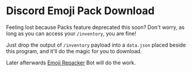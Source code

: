 # Discord Emoji Pack Download

Feeling lost because Packs feature deprecated this soon? Don't worry, as long as you can access your `/inventory`, you are fine!

Just drop the output of `/inventory` payload into a `data.json` placed beside this program, and it'll do the magic for you to download.

Later afterwards [Emoji Repacker](https://github.com/ReiFan49/discord-emoji-repacker) Bot will do the work.